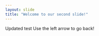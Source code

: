 ```yaml
---
layout: slide
title: "Welcome to our second slide!"
---
```

Updated test
Use the left arrow to go back!
